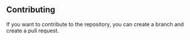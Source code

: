## Contributing

If you want to contribute to the repository, you can create a branch and create a pull request.
